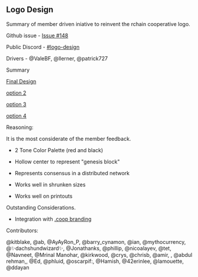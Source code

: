 ## Logo Design
Summary of member driven iniative to reinvent the rchain cooperative logo. 

Github issue - [Issue #148](https://github.com/rchain/Members/issues/148)

Public Discord - [#logo-design](https://discord.gg/fvY8qhx)

Drivers - @ValeBF, @llerner, @patrick727

Summary

[Final Design](https://drive.google.com/file/d/1HH5ClD_t7fGAaQ2LO-I52SDclS_hABJk/view)

[option 2](https://drive.google.com/open?id=1PgWzDl0VBc1I_hGT5VQNIkqtmmiNElJs)

[option 3](https://drive.google.com/open?id=1A8G27JGHXsRxTSGfgUKdv_2gQDIDnGKj)

[option 4](https://drive.google.com/open?id=1TnV_6UYHrK4HpI1iPDkNcYZ5WG2HCqFs)

Reasoning:

It is the most considerate of the member feedback.

-   2 Tone Color Palette (red and black)

-   Hollow center to represent "genesis block"

-   Represents consensus in a distributed network

-   Works well in shrunken sizes

-   Works well on printouts

Outstanding Considerations.

-   Integration with [.coop branding](http://www.domains.coop/media/21841/marque_guidelines_en.pdf)

Contributors:

@kitblake, @ab, @AyAyRon_P, @barry_cynamon, @ian, @mythocurrency, @✨dachshundwizard✨, @Jonathanks, @phillip, @nicoalayev, @tet, @Navneet, @Mrinal Manohar, @kirkwood, @crys, @chrisb, @amir, , @abdul rehman,, @Ed, @phluid, @oscarpif:, @Hamish, @42erinlee, @lamouette, @ddayan
